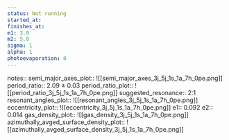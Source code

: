 ```yaml
---
status: Not running
started_at:
finishes_at:
m1: 3.0
m2: 5.0
sigma: 1
alpha: 1
photoevaporation: 0
---
```


notes::
semi_major_axes_plot:: ![[semi_major_axes_3j_5j_1s_1a_7h_0pe.png]]
period_ratio:: 2.09 ± 0.03
period_ratio_plot:: ![[period_ratio_3j_5j_1s_1a_7h_0pe.png]]
suggested_resonance:: 2:1
resonant_angles_plot:: ![[resonant_angles_3j_5j_1s_1a_7h_0pe.png]]
eccentricity_plot:: ![[eccentricity_3j_5j_1s_1a_7h_0pe.png]]
e1:: 0.092
e2:: 0.014
gas_density_plot:: ![[gas_density_3j_5j_1s_1a_7h_0pe.png]]
azimuthally_avged_surface_density_plot:: ![[azimuthally_avged_surface_density_3j_5j_1s_1a_7h_0pe.png]]
